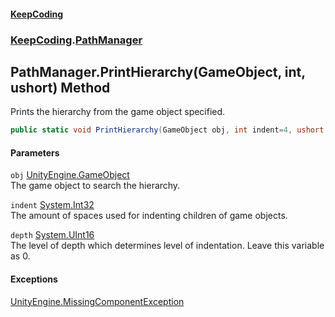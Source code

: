 #### [KeepCoding](index.md 'index')
### [KeepCoding](KeepCoding.md 'KeepCoding').[PathManager](PathManager.md 'KeepCoding.PathManager')
## PathManager.PrintHierarchy(GameObject, int, ushort) Method
Prints the hierarchy from the game object specified.  
```csharp
public static void PrintHierarchy(GameObject obj, int indent=4, ushort depth=0);
```
#### Parameters
<a name='KeepCoding.PathManager.PrintHierarchy(GameObject.int.ushort).obj'></a>
`obj` [UnityEngine.GameObject](https://docs.microsoft.com/en-us/dotnet/api/UnityEngine.GameObject 'UnityEngine.GameObject')  
The game object to search the hierarchy.
  
<a name='KeepCoding.PathManager.PrintHierarchy(GameObject.int.ushort).indent'></a>
`indent` [System.Int32](https://docs.microsoft.com/en-us/dotnet/api/System.Int32 'System.Int32')  
The amount of spaces used for indenting children of game objects.
  
<a name='KeepCoding.PathManager.PrintHierarchy(GameObject.int.ushort).depth'></a>
`depth` [System.UInt16](https://docs.microsoft.com/en-us/dotnet/api/System.UInt16 'System.UInt16')  
The level of depth which determines level of indentation. Leave this variable as 0.
  
#### Exceptions
[UnityEngine.MissingComponentException](https://docs.microsoft.com/en-us/dotnet/api/UnityEngine.MissingComponentException 'UnityEngine.MissingComponentException')  
